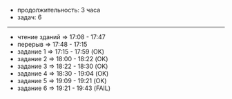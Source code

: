 
+ продолжительность: 3 часа
+ задач: 6

---

+ чтение зданий => 17:08 - 17:47
+ перерыв => 17:48 - 17:15
+ задание 1 => 17:15 - 17:59 (OK)
+ задание 2 => 18:00 - 18:22 (OK)
+ задание 3 => 18:22 - 18:30 (OK)
+ задание 4 => 18:30 - 19:04 (OK)
+ задание 5 => 19:09 - 19:21 (OK)
+ задание 6 => 19:21 - 19:43 (FAIL)
